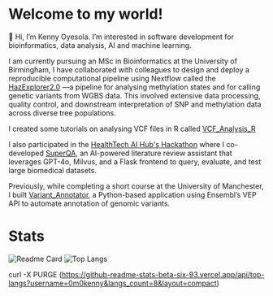 # Welcome to my world!

👋 Hi, I’m Kenny Oyesola. I’m interested in software development for bioinformatics, data analysis, AI and machine learning.


I am currently pursuing an MSc in Bioinformatics at the University of Birmingham, I have collaborated with colleagues to design and deploy a reproducible computational pipeline using Nextflow called the [HazExplorer2.0](https://github.com/0m0kenny/oak) —a pipeline for analysing methylation states and for calling genetic variants from WGBS data. This involved extensive data processing, quality control, and downstream interpretation of SNP and methylation data across diverse tree populations.

I created some tutorials on analysing VCF files in R called [VCF_Analysis_R](https://github.com/0m0kenny/VCF_Analysis_R)

I also participated in the [HealthTech AI Hub's Hackathon](https://www.linkedin.com/company/healthtech-ai-hub/) where I co-developed [SuperQA](https://github.com/Eileenyuu/SuperQA), an AI-powered literature review assistant that leverages GPT-4o, Milvus, and a Flask frontend to query, evaluate, and test large biomedical datasets. 

Previously, while completing a short course at the University of Manchester, I built [Variant_Annotator](https://github.com/0m0kenny/Variant_Annotator), a Python-based application using Ensembl’s VEP API to automate annotation of genomic variants. 




# Stats
![Readme Card](https://github-readme-stats-beta-six-93.vercel.app/api?username=0m0kenny&repo=github-readme-stats)
![Top Langs](https://github-readme-stats-beta-six-93.vercel.app/api/top-langs?username=0m0kenny&langs_count=8&layout=compact)



curl -X PURGE (https://github-readme-stats-beta-six-93.vercel.app/api/top-langs?username=0m0kenny&langs_count=8&layout=compact)
<!---
0m0kenny/0m0kenny is a ✨ special ✨ repository because its `README.md` (this file) appears on your GitHub profile.
You can click the Preview link to take a look at your changes.
--->
